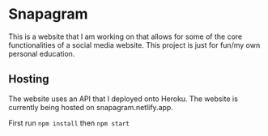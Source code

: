 # Snapagram
This is a website that I am working on that allows for some of the core functionalities of a social media website.
This project is just for fun/my own personal education.

## Hosting
The website uses an API that I deployed onto Heroku. The website is currently being hosted on snapagram.netlify.app.

First run `npm install`
then `npm start`
